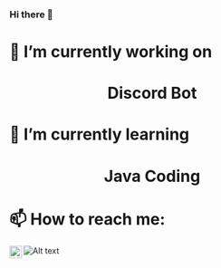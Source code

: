 ### Hi there 👋

# 🔭 I’m currently working on

<h1 align="center">Discord Bot</h1>

# 🌱 I’m currently learning

<h1 align="center">Java Coding</h1>

# 📫 How to reach me:

[<img align="left" alt="codeSTACKr | YouTube" width="22px" src="https://cdn.jsdelivr.net/npm/simple-icons@v3/icons/youtube.svg" />][youtube]

![Alt text](https://raw.githubusercontent.com/mahozad/mahozad/master/logo.svg)

[youtube]: https://youtube.com/ArhamSanooj
